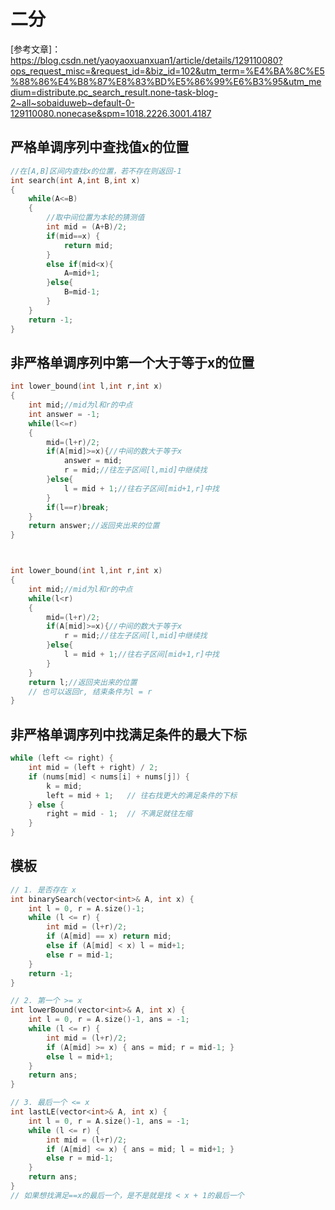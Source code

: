 # 二分
[参考文章]：https://blog.csdn.net/yaoyaoxuanxuan1/article/details/129110080?ops_request_misc=&request_id=&biz_id=102&utm_term=%E4%BA%8C%E5%88%86%E4%B8%87%E8%83%BD%E5%86%99%E6%B3%95&utm_medium=distribute.pc_search_result.none-task-blog-2~all~sobaiduweb~default-0-129110080.nonecase&spm=1018.2226.3001.4187

## 严格单调序列中查找值x的位置


```cpp
//在[A,B]区间内查找x的位置，若不存在则返回-1
int search(int A,int B,int x)
{
	while(A<=B)
	{
        //取中间位置为本轮的猜测值
        int mid = (A+B)/2;
        if(mid==x) {
            return mid;
        }
        else if(mid<x){
            A=mid+1;
        }else{
            B=mid-1;
        }
	}
    return -1;
}

```


## 非严格单调序列中第一个大于等于x的位置

```cpp
int lower_bound(int l,int r,int x)
{
    int mid;//mid为l和r的中点
    int answer = -1;
    while(l<=r)
    {
        mid=(l+r)/2;
        if(A[mid]>=x){//中间的数大于等于x
            answer = mid;
            r = mid;//往左子区间[l,mid]中继续找
        }else{
            l = mid + 1;//往右子区间[mid+1,r]中找
        }
        if(l==r)break;
    }
    return answer;//返回夹出来的位置
}



int lower_bound(int l,int r,int x)
{
    int mid;//mid为l和r的中点
    while(l<r)
    {
        mid=(l+r)/2;
        if(A[mid]>=x){//中间的数大于等于x
            r = mid;//往左子区间[l,mid]中继续找
        }else{
            l = mid + 1;//往右子区间[mid+1,r]中找
        }
    }
    return l;//返回夹出来的位置
    // 也可以返回r, 结束条件为l = r
}

```

## 非严格单调序列中找满足条件的最大下标
```java
while (left <= right) {
    int mid = (left + right) / 2;
    if (nums[mid] < nums[i] + nums[j]) {
        k = mid;
        left = mid + 1;   // 往右找更大的满足条件的下标
    } else {
        right = mid - 1;  // 不满足就往左缩
    }
}

```

## 模板
```cpp
// 1. 是否存在 x
int binarySearch(vector<int>& A, int x) {
    int l = 0, r = A.size()-1;
    while (l <= r) {
        int mid = (l+r)/2;
        if (A[mid] == x) return mid;
        else if (A[mid] < x) l = mid+1;
        else r = mid-1;
    }
    return -1;
}

// 2. 第一个 >= x
int lowerBound(vector<int>& A, int x) {
    int l = 0, r = A.size()-1, ans = -1;
    while (l <= r) {
        int mid = (l+r)/2;
        if (A[mid] >= x) { ans = mid; r = mid-1; }
        else l = mid+1;
    }
    return ans;
}

// 3. 最后一个 <= x
int lastLE(vector<int>& A, int x) {
    int l = 0, r = A.size()-1, ans = -1;
    while (l <= r) {
        int mid = (l+r)/2;
        if (A[mid] <= x) { ans = mid; l = mid+1; }
        else r = mid-1;
    }
    return ans;
}
// 如果想找满足==x的最后一个，是不是就是找 < x + 1的最后一个

```